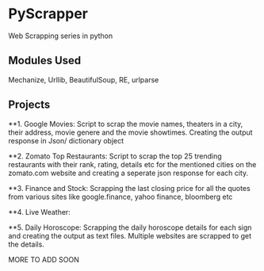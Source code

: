 PyScrapper
==========

Web Scrapping series in python

## Modules Used 

Mechanize, Urllib, BeautifulSoup, RE, urlparse

## Projects

**1. Google Movies:
	Script to scrap the movie names, theaters in a city, their address, movie genere and the movie showtimes. Creating the output response in Json/ dictionary object

**2. Zomato Top Restaurants:
	Script to scrap the top 25 trending restaurants with their rank, rating, details etc for the mentioned cities on the zomato.com website and creating a seperate json response for each city.


**3. Finance and Stock:
	Scrapping the last closing price for all the quotes from various sites like google.finance, yahoo finance, bloomberg etc

**4. Live Weather:

**5. Daily Horoscope:
	Scrapping the daily horoscope details for each sign and creating the output as text files. Multiple websites are scrapped to get the details.


MORE TO ADD SOON